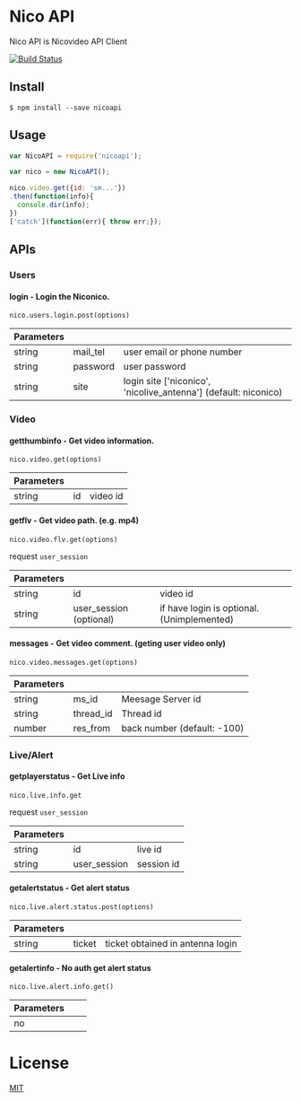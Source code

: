 
# Nico API

Nico API is Nicovideo API Client

[![Build Status](https://travis-ci.org/k2wanko/nicoapi.svg)](https://travis-ci.org/k2wanko/nicoapi)

## Install

```
$ npm install --save nicoapi
```

## Usage

```js
var NicoAPI = require('nicoapi');

var nico = new NicoAPI();

nico.video.get({id: 'sm...'})
.then(function(info){
  console.dir(info);
})
['catch'](function(err){ throw err;});

```

## APIs

### Users

#### login - Login the Niconico.

`nico.users.login.post(options)`

|Parameters                     |||
|:-----------|:---------|:--------|
| string     | mail_tel | user email or phone number|
| string     | password | user password|
| string     | site     | login site \['niconico', 'nicolive\_antenna'\] (default: niconico)|

### Video

#### getthumbinfo - Get video information.

`nico.video.get(options)`

|Parameters               |||
|:-----------|:---|:--------|
| string     | id | video id|

#### getflv - Get video path. (e.g. mp4)

`nico.video.flv.get(options)`

request `user_session`

|Parameters                                   |||
|:-----------|:-----------------------|:--------|
| string     | id                     | video id|
| string     | user\_session (optional)| if have login is optional. (Unimplemented) |

#### messages - Get video comment. (geting user video only)

`nico.video.messages.get(options)`

|Parameters                      |||
|:-----------|:----------|:--------|
| string     | ms\_id     | Meesage Server id|
| string     | thread\_id | Thread id|
| number     | res\_from  | back number (default: -100) |

### Live/Alert

#### getplayerstatus - Get Live info

`nico.live.info.get`

request `user_session`

|Parameters                      |||
|:-----------|:----------|:--------|
| string     | id            | live id|
| string     | user\_session | session id|

#### getalertstatus - Get alert status

`nico.live.alert.status.post(options)`

|Parameters                      |||
|:-----------|:----------|:--------|
| string     | ticket    | ticket obtained in antenna login|

#### getalertinfo - No auth get alert status

`nico.live.alert.info.get()`

|Parameters                      |||
|:-----------|:----------|:--------|
| no                             |||

# License

[MIT](http://k2wanko.mit-license.org/)
